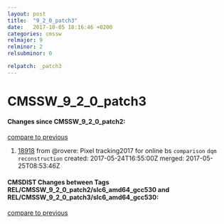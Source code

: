 ```yaml
---
layout: post
title:  "9_2_0_patch3"
date:   2017-10-05 18:16:46 +0200
categories: cmssw
relmajor: 9
relminor: 2
relsubminor: 0

relpatch: _patch3
---
```


# CMSSW_9_2_0_patch3
#### Changes since CMSSW_9_2_0_patch2:
[compare to previous](https://github.com/cms-sw/cmssw/compare/CMSSW_9_2_0_patch2...CMSSW_9_2_0_patch3)



1. [18918](http://github.com/cms-sw/cmssw/pull/18918)  from @rovere: Pixel tracking2017 for online bs `comparison`  `dqm`  `reconstruction`  created: 2017-05-24T16:55:00Z merged: 2017-05-25T08:53:46Z

#### CMSDIST Changes between Tags REL/CMSSW_9_2_0_patch2/slc6_amd64_gcc530 and REL/CMSSW_9_2_0_patch3/slc6_amd64_gcc530:
[compare to previous](https://github.com/cms-sw/cmsdist/compare/REL/CMSSW_9_2_0_patch2/slc6_amd64_gcc530...REL/CMSSW_9_2_0_patch3/slc6_amd64_gcc530)


